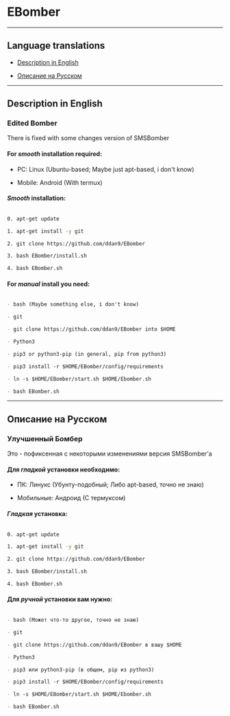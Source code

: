 # EBomber

----------------------------------------------

## Language translations

- [Description in English](#Description-in-English)

- [Описание на Русском](#Описание-на-Русском)

----------------------------------------------

## Description in English

### Edited Bomber

There is fixed with some changes version of SMSBomber
 
#### For ***smooth*** installation required: 

- PC: Linux (Ubuntu-based; Maybe just apt-based, i don't know)

- Mobile: Android (With termux)

#### ***Smooth*** installation:

```bash

0. apt-get update 

1. apt-get install -y git

2. git clone https://github.com/ddan9/EBomber

3. bash EBomber/install.sh

4. bash EBomber.sh

```

#### For ***manual*** install you need:

```markdown

- bash (Maybe something else, i don't know)

- git

- git clone https://github.com/ddan9/EBomber into $HOME

- Python3

- pip3 or python3-pip (in general, pip from python3)

- pip3 install -r $HOME/EBomber/config/requirements

- ln -s $HOME/EBomber/start.sh $HOME/Ebomber.sh

- bash EBomber.sh

```

----------------------------------------------

## Описание на Русском

### Улучшенный Бомбер
 
Это - пофиксенная с некоторыми изменениями версия SMSBomber'а

#### Для ***гладкой*** установки необходимо:

- ПК: Линукс (Убунту-подобный; Либо apt-based, точно не знаю)

- Мобильные: Андроид (С термуксом)

#### ***Гладкая*** установка:

```bash

0. apt-get update 

1. apt-get install -y git

2. git clone https://github.com/ddan9/EBomber

3. bash EBomber/install.sh

4. bash EBomber.sh

```

#### Для ***ручной*** установки вам нужно:

```markdown

- bash (Может что-то другое, точно не знаю)

- git

- git clone https://github.com/ddan9/EBomber в вашу $HOME

- Python3

- pip3 или python3-pip (в общем, pip из python3)

- pip3 install -r $HOME/EBomber/config/requirements

- ln -s $HOME/EBomber/start.sh $HOME/Ebomber.sh

- bash EBomber.sh

```
